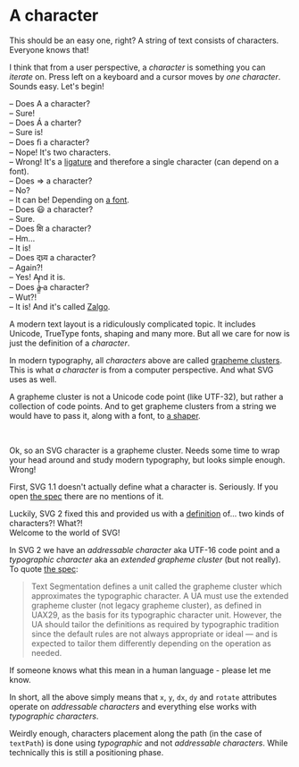 # A character

This should be an easy one, right? A string of text consists of characters. Everyone knows that!

I think that from a user perspective, a _character_ is something you can _iterate_ on.
Press left on a keyboard and a cursor moves by _one character_. Sounds easy. Let's begin!

<!-- an ugly way to have dashes instead of dots -->
&ndash; Does A a character?<br>
&ndash; Sure!<br>
&ndash; Does Á a charter?<br>
&ndash; Sure is!<br>
&ndash; Does &#xFB01; a character?<br>
&ndash; Nope! It's two characters.<br>
&ndash; Wrong! It's a [ligature](https://en.wikipedia.org/wiki/Ligature_(writing))
and therefore a single character (can depend on a font).<br>
&ndash; Does => a character?<br>
&ndash; No?<br>
&ndash; It can be! Depending on [a font](https://github.com/tonsky/FiraCode).<br>
&ndash; Does 😃 a character?<br>
&ndash; Sure.<br>
&ndash; Does क्षि a character?<br>
&ndash; Hm...<br>
&ndash; It is!<br>
&ndash; Does द्ध्र्य a character?<br>
&ndash; Again?!<br>
&ndash; Yes! And it is.<br>
&ndash; Does ȧ̶̻̫̍̽̔ a character?<br>
&ndash; Wut?!<br>
&ndash; It is! And it's called [Zalgo](https://en.wikipedia.org/wiki/Zalgo_text).<br>

A modern text layout is a ridiculously complicated topic. It includes Unicode, TrueType fonts,
shaping and many more. But all we care for now is just the definition of a _character_.

In modern typography, all _characters_ above are called
[grapheme clusters](https://unicode.org/reports/tr29/#Grapheme_Cluster_Boundaries).
This is what _a character_ is from a computer perspective. And what SVG uses as well.

A grapheme cluster is not a Unicode code point (like UTF-32), but rather a collection of code points.
And to get grapheme clusters from a string we would have to pass it, along with a font, to
[a shaper](https://harfbuzz.github.io/what-is-harfbuzz.html).

<br>

Ok, so an SVG character is a grapheme cluster. Needs some time to wrap your head around
and study modern typography, but looks simple enough. Wrong!

First, SVG 1.1 doesn't actually define what a character is. Seriously.
If you open [the spec](https://www.w3.org/TR/SVG11/text.html) there are no mentions of it.

Luckily, SVG 2 fixed this and provided us with a
[definition](https://www.w3.org/TR/SVG2/text.html#Definitions)
of... two kinds of characters?! What?!<br>
Welcome to the world of SVG!

In SVG 2 we have an _addressable character_ aka UTF-16 code point and a _typographic character_
aka an _extended grapheme cluster_ (but not really).<br>
To quote [the spec](https://drafts.csswg.org/css-text-3/#typographic-character-unit):

> Text Segmentation defines a unit called the grapheme cluster which
approximates the typographic character. A UA must use the extended grapheme cluster (not legacy
grapheme cluster), as defined in UAX29, as the basis for its typographic character unit.
However, the UA should tailor the definitions as required by typographic tradition since
the default rules are not always appropriate or ideal — and is expected to tailor
them differently depending on the operation as needed.

If someone knows what this mean in a human language - please let me know.

In short, all the above simply means that `x`, `y`, `dx`, `dy` and `rotate` attributes operate
on _addressable characters_ and everything else works with _typographic characters_.

Weirdly enough, characters placement along the path (in the case of `textPath`)
is done using _typographic_ and not _addressable characters_.
While technically this is still a positioning phase.
